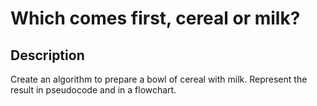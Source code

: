 # Which comes first, cereal or milk?
## Description
Create an algorithm to prepare a bowl of cereal with milk. Represent the result in pseudocode and in a flowchart.
